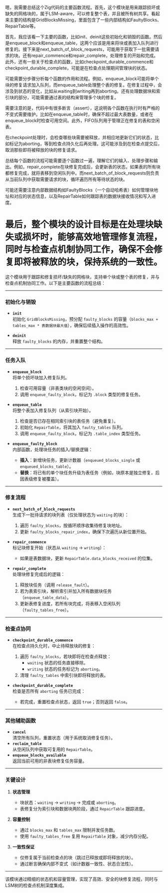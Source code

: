 嗯，我需要总结这个Zig代码的主要函数流程。首先，这个模块是用来跟踪损坏或缺失的网格块的，属于LSM-aware，可以修复整个表，并且被所有树共享。看起来主要的结构是GridBlocksMissing，里面包含了一些内部结构如FaultyBlocks、RepairTable等。

首先，我应该看一下主要的函数，比如init、deinit这些初始化和销毁的函数。然后是enqueue_block和enqueue_table，这两个应该是用来将块或表加入队列进行修复的。接下来是next_batch_of_block_requests，可能用于获取下一批需要请求的块。还有repair_commence和repair_complete，处理修复的开始和完成。此外，还有一些关于检查点的函数，比如checkpoint_durable_commence和checkpoint_durable_complete，可能是在检查点处理期间管理块的状态。

可能需要分步骤分析每个函数的作用和流程。例如，enqueue_block可能将单个块的修复请求加入队列，而enqueue_table处理整个表的修复。在修复过程中，会涉及到状态的变化，比如从waiting到writing再到aborting。还有处理数据块和索引块的部分，可能需要通过表的结构来管理多个块的修复。

需要注意的是，代码中有很多断言（assert），这说明各个函数在执行时有严格的不变式需要维护。比如在enqueue_table时，确保不超过最大表数量，或者在enqueue_block时检查可用空间。此外，FIFO队列用于管理正在修复的表和空闲表。

在checkpoint处理时，会检查哪些块需要被释放，并相应地更新它们的状态，比如标记为aborting，等到检查点持久化后再处理。这可能涉及到在检查点提交后，取消那些即将被释放的块的修复请求。

总结每个函数的流程可能需要逐个函数过一遍，理解它们的输入、处理步骤和输出。例如，repair_complete在块修复完成后，会更新表的状态，如果表的所有块都修复完成，就将表移到空闲队列中。而next_batch_of_block_requests则负责从当前队列中获取需要请求的块，循环遍历所有等待状态的块。

可能还需要注意内部数据结构如FaultyBlocks（一个自动哈希表）如何管理块地址和对应的状态信息，以及RepairTable如何跟踪表的数据块接收情况和写入进度。

最后，整个模块的设计目标是在处理块缺失或损坏时，能够高效地管理修复流程，同时与检查点机制协同工作，确保不会修复即将被释放的块，保持系统的一致性。
================================================
这个模块用于跟踪和修复损坏/缺失的网格块，支持单个块或整个表的修复，并与检查点机制协同工作。以下是主要函数的流程总结：

---

### **初始化与销毁**
- **`init`**  
  初始化 `GridBlocksMissing`，预分配 `faulty_blocks` 的容量（`blocks_max + tables_max * 表数据块最大值`），确保后续插入操作的高效性。

- **`deinit`**  
  释放 `faulty_blocks` 的内存，并重置整个结构。

---

### **任务入队**
- **`enqueue_block`**  
  将单个损坏块加入修复队列。  
  1. 检查可用容量（非表类块的空闲空间）。  
  2. 调用 `enqueue_faulty_block`，标记为 `.block` 类型的修复任务。

- **`enqueue_table`**  
  将整个表加入修复队列（从索引块开始）。  
  1. 检查是否已存在相同索引块的表任务（避免重复）。  
  2. 初始化 `RepairTable`，将其加入 `faulty_tables` 队列。  
  3. 调用 `enqueue_faulty_block`，标记为 `.table_index` 类型任务。

- **`enqueue_faulty_block`**  
  内部函数，处理块任务的插入/替换逻辑：  
  - **插入**：新增块任务，更新计数器（`enqueued_blocks_single` 或 `enqueued_blocks_table`）。  
  - **替换**：将已有的单个块任务升级为表任务（例如，块原本是独立修复，后因表级修复被覆盖）。  

---

### **修复流程**
- **`next_batch_of_block_requests`**  
  生成下一批待请求的块列表（仅处理状态为 `waiting` 的块）：  
  1. 遍历 `faulty_blocks`，按循环顺序收集待修复块地址。  
  2. 更新 `faulty_blocks_repair_index`，确保下次遍历从新位置开始。

- **`repair_commence`**  
  标记块修复开始（状态从 `waiting` → `writing`）：  
  - 如果是表数据块，更新 `RepairTable.data_blocks_received` 的位集。

- **`repair_complete`**  
  处理块修复完成后的逻辑：  
  1. 释放块任务（调用 `release_fault`）。  
  2. 若为表索引块，解析索引并加入所有数据块任务（`enqueue_table_data`）。  
  3. 更新表修复进度，若所有块完成，将表移入空闲队列（`faulty_tables_free`）。

---

### **检查点协同**
- **`checkpoint_durable_commence`**  
  在检查点持久化时，中止待释放块的修复：  
  1. 遍历 `faulty_blocks`，若块即将在检查点释放：  
     - `waiting` 状态的任务直接移除。  
     - `writing` 状态的任务标记为 `aborting`。  
  2. 清理 `faulty_tables` 中索引块即将释放的表。

- **`checkpoint_durable_complete`**  
  检查是否所有 `aborting` 任务已完成：  
  - 若完成，重置检查点状态，返回 `true`；否则返回 `false`。

---

### **其他辅助函数**
- **`cancel`**  
  清空所有队列，重置状态（用于系统取消修复任务）。  
- **`reclaim_table`**  
  从空闲队列中获取可复用的 `RepairTable`。  
- **`enqueue_blocks_available`**  
  返回当前可用的非表块修复任务容量。

---

### **关键设计**
1. **状态管理**  
   - 块状态：`waiting` → `writing` → 完成或 `aborting`。  
   - 表修复分为索引块和数据块两阶段，通过 `RepairTable` 跟踪进度。

2. **容量控制**  
   - 通过 `blocks_max` 和 `tables_max` 限制并发任务数。  
   - 使用 `faulty_tables_free` 复用 `RepairTable` 对象，减少内存分配。

3. **一致性保证**  
   - 仅修复属于当前检查点的块（跳过已释放或即将释放的块）。  
   - 通过断言确保内部不变式（如计数器一致性、状态合法性）。

---

该模块通过精细的状态机和容量管理，实现了高效、安全的块修复流程，同时与LSM树的检查点机制深度集成。